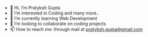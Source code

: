 - 👋 Hi, I’m Pratyksh Gupta
- 👀 I’m interested in Coding and many more..
- 🌱 I’m currently learning Web Development
- 💞️ I’m looking to collaborate on coding projects
- 📫 How to reach me: through mail at pratyksh.gupta@gmail.com 


<!---
pgupta2002/pgupta2002 is a ✨ special ✨ repository because its `README.md` (this file) appears on your GitHub profile.
You can click the Preview link to take a look at your changes.
--->

